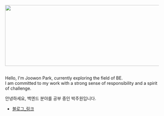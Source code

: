 


<a href="https://github.com/devxb/gitanimals">
  <img
    src="https://render.gitanimals.org/lines/qkrwndnjs1075?pet-id=625199397123899845"
    width="600" 
    height="200" 
  />
</a>
  



<br/>
<br/>


Hello, I'm Joowon Park, currently exploring the field of BE.<br>
I am committed to my work with a strong sense of responsibility and a spirit of challenge.<br>

안녕하세요, 백엔드 분야를 공부 중인 박주원입니다.<br>

- [블로그_링크](https://park-til.tistory.com)


</details>

<br/>
<br/>
<br/>
<br/>



